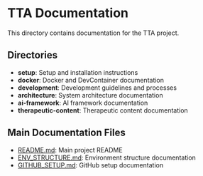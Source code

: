 # TTA Documentation

This directory contains documentation for the TTA project.

## Directories

- **setup**: Setup and installation instructions
- **docker**: Docker and DevContainer documentation
- **development**: Development guidelines and processes
- **architecture**: System architecture documentation
- **ai-framework**: AI framework documentation
- **therapeutic-content**: Therapeutic content documentation

## Main Documentation Files

- [README.md](../README.md): Main project README
- [ENV_STRUCTURE.md](ENV_STRUCTURE.md): Environment structure documentation
- [GITHUB_SETUP.md](GITHUB_SETUP.md): GitHub setup documentation
